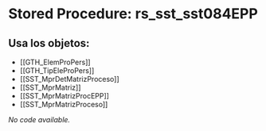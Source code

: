 # Stored Procedure: rs_sst_sst084EPP

## Usa los objetos:
- [[GTH_ElemProPers]]
- [[GTH_TipEleProPers]]
- [[SST_MprDetMatrizProceso]]
- [[SST_MprMatriz]]
- [[SST_MprMatrizProcEPP]]
- [[SST_MprMatrizProceso]]

*No code available.*
